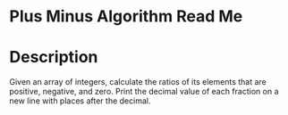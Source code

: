 # Plus Minus Algorithm Read Me

# Description

Given an array of integers, calculate the ratios of its elements that are positive, negative, and zero. Print the decimal value of each fraction on a new line with  places after the decimal.

